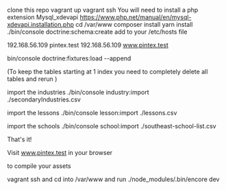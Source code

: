 clone this repo
vagrant up
vagrant ssh
You will need to install a php extension Mysql_xdevapi https://www.php.net/manual/en/mysql-xdevapi.installation.php
cd /var/www
composer install
yarn install
./bin/console doctrine:schema:create
add to your /etc/hosts file

192.168.56.109 pintex.test
192.168.56.109 www.pintex.test

bin/console doctrine:fixtures:load --append

(To keep the tables starting at 1 index you need to completely delete all tables and rerun )

import the industries
./bin/console industry:import ./secondaryIndustries.csv

import the lessons
./bin/console lesson:import ./lessons.csv

import the schools
./bin/console school:import ./southeast-school-list.csv


That's it!

Visit www.pintex.test in your browser

to compile your assets 

vagrant ssh and cd into /var/www and run ./node_modules/.bin/encore dev


